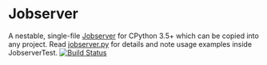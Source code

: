 Jobserver
=========

A nestable, single-file
[Jobserver](https://www.gnu.org/software/make/manual/html_node/POSIX-Jobserver.html)
for CPython 3.5+ which can be copied into any project.
Read [jobserver.py](jobserver.py) for details and
note usage examples inside JobserverTest.  [![Build
Status](https://travis-ci.com/RhysU/jobserver.svg?branch=master)](https://travis-ci.com/RhysU/jobserver)
